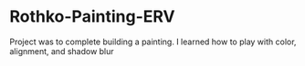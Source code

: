 # Rothko-Painting-ERV
Project was to complete building a painting. I learned how to play with color, alignment, and shadow blur
